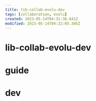 ```yaml
---
title: lib-collab-evolu-dev
tags: [collaboration, evolu]
created: 2023-05-14T04:31:30.641Z
modified: 2023-05-14T04:32:05.305Z
---
```


# lib-collab-evolu-dev

# guide

# dev
